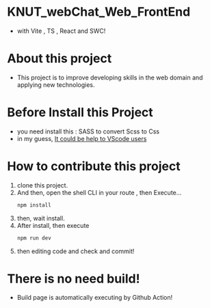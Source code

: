 # KNUT_webChat_Web_FrontEnd
- with Vite  , TS , React and SWC!

# About this project
- This project is to improve developing skills in the web domain and applying new technologies.

# Before Install this Project 
- you need install this :
SASS  to convert Scss to Css
- in my guess, [It could be help to VScode users](https://marketplace.visualstudio.com/items?itemName=glenn2223.live-sass)

# How to contribute this project
1. clone this project.
2. And then, open the shell CLI in your route , then Execute...
   ``` bash
   npm install
   ```
3. then, wait install.
4. After install, then execute
   ```bash
   npm run dev
   ```
5. then editing code and check and commit!

# **There is no need build!**
- Build page is automatically executing by Github Action!

